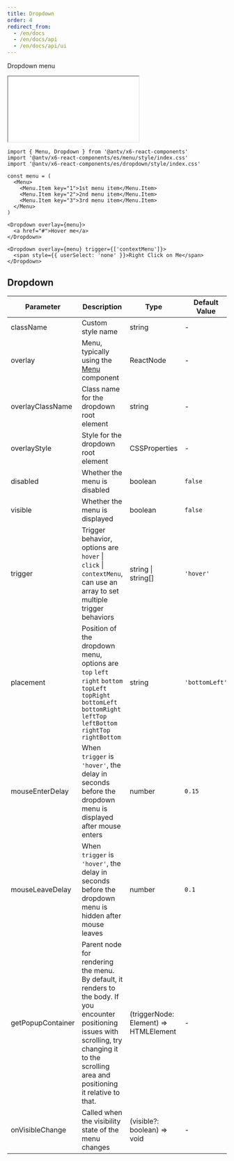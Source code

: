 ```yaml
---
title: Dropdown
order: 4
redirect_from:
  - /en/docs
  - /en/docs/api
  - /en/docs/api/ui
---
```


Dropdown menu

<iframe src="/demos/api/ui/dropdown/basic"></iframe>

```tsx
import { Menu, Dropdown } from '@antv/x6-react-components'
import '@antv/x6-react-components/es/menu/style/index.css'
import '@antv/x6-react-components/es/dropdown/style/index.css'

const menu = (
  <Menu>
    <Menu.Item key="1">1st menu item</Menu.Item>
    <Menu.Item key="2">2nd menu item</Menu.Item>
    <Menu.Item key="3">3rd menu item</Menu.Item>
  </Menu>
)

<Dropdown overlay={menu}>
  <a href="#">Hover me</a>
</Dropdown>

<Dropdown overlay={menu} trigger={['contextMenu']}>
  <span style={{ userSelect: 'none' }}>Right Click on Me</span>
</Dropdown>
```

## Dropdown

| Parameter | Description | Type | Default Value |
| --- | --- | --- | --- |
| className | Custom style name | string | - |
| overlay | Menu, typically using the [Menu](/en/docs/api/ui/menu) component | ReactNode | - |
| overlayClassName | Class name for the dropdown root element | string | - |
| overlayStyle | Style for the dropdown root element | CSSProperties | - |
| disabled | Whether the menu is disabled | boolean | `false` |
| visible | Whether the menu is displayed | boolean | `false` |
| trigger | Trigger behavior, options are `hover` \| `click` \| `contextMenu`, can use an array to set multiple trigger behaviors | string \| string[] | `'hover'` |
| placement | Position of the dropdown menu, options are `top` `left` `right` `bottom` `topLeft` `topRight` `bottomLeft` `bottomRight` `leftTop` `leftBottom` `rightTop` `rightBottom` | string | `'bottomLeft'` |
| mouseEnterDelay | When `trigger` is `'hover'`, the delay in seconds before the dropdown menu is displayed after mouse enters | number | `0.15` |
| mouseLeaveDelay | When `trigger` is `'hover'`, the delay in seconds before the dropdown menu is hidden after mouse leaves | number | `0.1` |
| getPopupContainer | Parent node for rendering the menu. By default, it renders to the body. If you encounter positioning issues with scrolling, try changing it to the scrolling area and positioning it relative to that. | (triggerNode: Element) => HTMLElement | - |
| onVisibleChange | Called when the visibility state of the menu changes | (visible?: boolean) => void | - |
